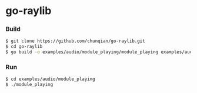 # go-raylib

### Build

```bash
$ git clone https://github.com/chunqian/go-raylib.git
$ cd go-raylib
$ go build -o examples/audio/module_playing/module_playing examples/audio/module_playing/module_playing.go
```

### Run

```bash
$ cd examples/audio/module_playing
$ ./module_playing
```
